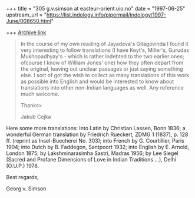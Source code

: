 +++
title = "305 g.v.simson at easteur-orient.uio.no"
date = "1997-06-25"
upstream_url = "https://list.indology.info/pipermail/indology/1997-June/008650.html"

+++
[Archive link](https://list.indology.info/pipermail/indology/1997-June/008650.html)

>In the course of my own reading of Jayadeva's Gitagovinda I found it very
>interesting to follow translations (I have Keyt's, Miller's, Gurudas
>Mukhopadhyay's - which is rather indebted to the two earlier ones;
>ofcourse I know of William Jones' one) how they often depart from the
>original, leaving out unclear passages or just saying something else. I
>sort of got the wish to collect as many translations of this work as
>possible into English and would be interested to know about translations
>into other non-Indian languages as well.   Any reference much welcome.
>
>    Thanks>
>
>Jakub Cejka

Here some more translations:
Into Latin by Christian Lassen, Bonn 1836;
a wonderful German translation by Friedrich Rueckert, ZDMG 1 (1837), p. 128
ff. (reprint as Insel-Buecherei No. 303);
into French by G. Courtillier, Paris 1904;
into Dutch by B. Faddegon, Santpoort 1932;
into English by E. Arnold, London 1875; by Lakshminarasimha Sastri, Madras
1956; by Lee Siegel (Sacred and Profane Dimensions of Love in Indian
Traditions ...), Delhi (O.U.P.) 1978.

Best regards,

Georg v. Simson






